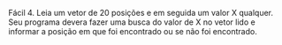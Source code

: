 Fácil 4. Leia um vetor de 20 posições e em seguida um valor X qualquer. 
Seu programa devera fazer uma busca do valor de X no vetor lido e 
informar a posição em que foi encontrado ou se não foi encontrado.